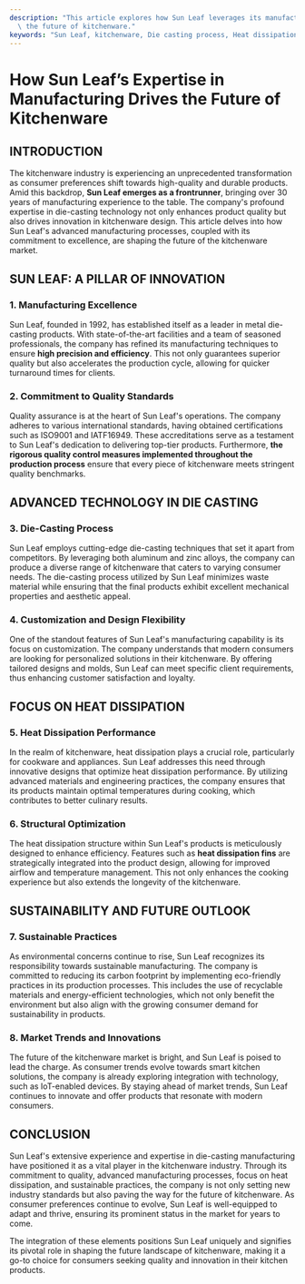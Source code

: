 ```yaml
---
description: "This article explores how Sun Leaf leverages its manufacturing expertise to shape\
  \ the future of kitchenware."
keywords: "Sun Leaf, kitchenware, Die casting process, Heat dissipation performance"
---
```

# How Sun Leaf’s Expertise in Manufacturing Drives the Future of Kitchenware

## INTRODUCTION

The kitchenware industry is experiencing an unprecedented transformation as consumer preferences shift towards high-quality and durable products. Amid this backdrop, **Sun Leaf emerges as a frontrunner**, bringing over 30 years of manufacturing experience to the table. The company's profound expertise in die-casting technology not only enhances product quality but also drives innovation in kitchenware design. This article delves into how Sun Leaf's advanced manufacturing processes, coupled with its commitment to excellence, are shaping the future of the kitchenware market.

## SUN LEAF: A PILLAR OF INNOVATION

### 1. Manufacturing Excellence

Sun Leaf, founded in 1992, has established itself as a leader in metal die-casting products. With state-of-the-art facilities and a team of seasoned professionals, the company has refined its manufacturing techniques to ensure **high precision and efficiency**. This not only guarantees superior quality but also accelerates the production cycle, allowing for quicker turnaround times for clients.

### 2. Commitment to Quality Standards

Quality assurance is at the heart of Sun Leaf's operations. The company adheres to various international standards, having obtained certifications such as ISO9001 and IATF16949. These accreditations serve as a testament to Sun Leaf's dedication to delivering top-tier products. Furthermore, **the rigorous quality control measures implemented throughout the production process** ensure that every piece of kitchenware meets stringent quality benchmarks.

## ADVANCED TECHNOLOGY IN DIE CASTING

### 3. Die-Casting Process

Sun Leaf employs cutting-edge die-casting techniques that set it apart from competitors. By leveraging both aluminum and zinc alloys, the company can produce a diverse range of kitchenware that caters to varying consumer needs. The die-casting process utilized by Sun Leaf minimizes waste material while ensuring that the final products exhibit excellent mechanical properties and aesthetic appeal.

### 4. Customization and Design Flexibility

One of the standout features of Sun Leaf's manufacturing capability is its focus on customization. The company understands that modern consumers are looking for personalized solutions in their kitchenware. By offering tailored designs and molds, Sun Leaf can meet specific client requirements, thus enhancing customer satisfaction and loyalty.

## FOCUS ON HEAT DISSIPATION

### 5. Heat Dissipation Performance

In the realm of kitchenware, heat dissipation plays a crucial role, particularly for cookware and appliances. Sun Leaf addresses this need through innovative designs that optimize heat dissipation performance. By utilizing advanced materials and engineering practices, the company ensures that its products maintain optimal temperatures during cooking, which contributes to better culinary results.

### 6. Structural Optimization

The heat dissipation structure within Sun Leaf's products is meticulously designed to enhance efficiency. Features such as **heat dissipation fins** are strategically integrated into the product design, allowing for improved airflow and temperature management. This not only enhances the cooking experience but also extends the longevity of the kitchenware.

## SUSTAINABILITY AND FUTURE OUTLOOK

### 7. Sustainable Practices

As environmental concerns continue to rise, Sun Leaf recognizes its responsibility towards sustainable manufacturing. The company is committed to reducing its carbon footprint by implementing eco-friendly practices in its production processes. This includes the use of recyclable materials and energy-efficient technologies, which not only benefit the environment but also align with the growing consumer demand for sustainability in products.

### 8. Market Trends and Innovations

The future of the kitchenware market is bright, and Sun Leaf is poised to lead the charge. As consumer trends evolve towards smart kitchen solutions, the company is already exploring integration with technology, such as IoT-enabled devices. By staying ahead of market trends, Sun Leaf continues to innovate and offer products that resonate with modern consumers.

## CONCLUSION

Sun Leaf's extensive experience and expertise in die-casting manufacturing have positioned it as a vital player in the kitchenware industry. Through its commitment to quality, advanced manufacturing processes, focus on heat dissipation, and sustainable practices, the company is not only setting new industry standards but also paving the way for the future of kitchenware. As consumer preferences continue to evolve, Sun Leaf is well-equipped to adapt and thrive, ensuring its prominent status in the market for years to come. 

The integration of these elements positions Sun Leaf uniquely and signifies its pivotal role in shaping the future landscape of kitchenware, making it a go-to choice for consumers seeking quality and innovation in their kitchen products.

